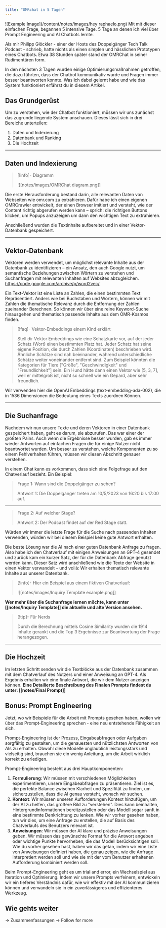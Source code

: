 ```yaml
---
title: "OMRchat in 5 Tagen"
---
```


![Example Image](/content/notes/images/hey raphaelo.png)
 Mit mit dieser einfachen Frage, begannen 5 intensive Tage. 5 Tage an denen ich viel über Prompt Engineering und AI Chatbots lernte.

Als mir Philipp Glöckler - einer der Hosts des Doppelgänger Tech Talk Podcast - schrieb, hatte nichts als einen simplen und hässlichen Prototypen eines Chatbots.
Etwa 38 Stunden später stand der OMRChat in seiner Rudimentären form. 

 In den nächsten 3 Tagen wurden einige Optimierungsmaßnahmen getroffen, die dazu führten, dass der Chatbot kommunikativ wurde und Fragen immer besser beantworten konnte. Was ich dabei gelernt habe und wie das System funktioniert erfährst du in diesem Artikel.


## Das Grundgerüst
Um zu verstehen, wie der Chatbot funktioniert, müssen wir uns zunächst das zugrunde liegende System anschauen. Dieses lässt sich in drei Bereiche unterteilen:
1. Daten und Indexierung
2. Datenbank und Ranking
3. Die Hochzeit

---

## Daten und Indexierung
   >[!info]-  Diagramm
   >
   > ![[notes/images/OMRChat diagram.png]]

Die erste Herausforderung bestand darin, alle relevanten Daten von Webseiten wie omr.com zu extrahieren.
Dafür habe ich einen eigenen OMRCrawler entwickelt, der einen Browser imitiert und versteht, wie der Content richtig abgerufen werden kann – sprich: die richtigen Buttons klicken, um Popups anzuzeigen um dann den wichtigen Text zu extrahieren.

Anschließend wurden die Textinhalte aufbereitet und in einer Vektor-Datenbank gespeichert.

---

## Vektor-Datenbank
Vektoren werden verwendet, um möglichst relevante Inhalte aus der Datenbank zu identifizieren – ein Ansatz, den auch Google nutzt, um semantische Beziehungen zwischen Wörtern zu verstehen und Suchanfragen mit relevanten Inhalten auf Websites abzugleichen.
https://code.google.com/archive/p/word2vec/

Ein Text-Vektor ist eine Liste an Zahlen, die einen bestimmten Text Repräsentiert. Anders wie bei Buchstaben und Wörtern, können wir mit Zahlen die thematische Relevanz durch die Entfernung der Zahlen zueinander Berechnen. So können wir über eine reine Keyword-Suche hinausgehen und thematisch passende Inhalte aus dem OMR-Kosmos finden.

>[!faq]- Vektor-Embeddings einem Kind erklärt
>
> Stell dir Vektor Embeddings wie eine Schatzkarte vor, auf der jeder Schatz (Wort) einen bestimmten Platz hat. Jeder Schatz hat seine eigene Position, die durch Zahlen (Koordinaten) beschrieben wird. Ähnliche Schätze sind nah beieinander, während unterschiedliche Schätze weiter voneinander entfernt sind. Zum Beispiel könnten die Kategorien für Tiere ["Größe", "Geschwindigkeit" und "Freundlichkeit"] sein. Ein Hund hätte dann einen Vektor wie [5, 3, 7], weil er mittelgroß ist, nicht so schnell wie ein Gepard, aber sehr freundlich.

Wir verwenden hier die OpenAI Embeddings (text-embedding-ada-002), die in 1536 Dimensionen die Bedeutung eines Texts zuordnen Können.

---

##  Die Suchanfrage
Nachdem wir nun unsere Texte und deren Vektoren in einer Datenbank gespeichert haben, geht es darum, sie abzurufen.
Das war einer der größten Pains. Auch wenn die Ergebnisse besser wurden, gab es immer wieder Antworten auf einfachen Fragen die für einige Nutzer nicht beantwortet wurden. 
Um besser zu verstehen, welche Komponenten zu so einem Fehlverhalten führen, müssen wir diesen Abschnitt genauer verstehen.

In einem Chat kann es vorkommen, dass sich eine Folgefrage auf den Chatverlauf bezieht. Ein Beispiel:

> Frage 1: Wann sind die Doppelgänger zu sehen?
> 
>Antwort 1: Die Doppelgänger treten am 10/5/2023 von 16:20 bis 17:00 auf.
---
>Frage 2: Auf welcher Stage?
>
> Antwort 2: Der Podcast findet auf der Red Stage statt.

Würden wir immer die letzte Frage für die Suche nach passenden Inhalten verwenden, würden wir bei diesem Beispiel keine gute Antwort erhalten.

Die beste Lösung war die AI nach einer guten Datenbank Anfrage zu fragen. Also habe ich den Chatverlauf mit einigen Anweisungen an GPT-4 gesendet und zurück kam ein kurzer Satz, der für die Datenbank Abfrage genutzt werden kann.
Dieser Satz wird anschließend wie die Texte der Website in einen Vektor verwandelt – und voilà: Wir erhalten thematisch relevante Inhalte aus unserer Datenbank.

>[!info]- Hier ein Beispiel aus einem fiktiven Chatverlauf:
>
> ![[notes/images/Inquiry Template example.png]]

**Wer mehr über die Suchanfrage lernen möchte, kann unter [[notes/Inquiry Template]] die aktuelle und alte Version ansehen.**

>[!tip]- Für Nerds
>
>Durch die Berechnung mittels Cosine Similarity wurden die 1914 Inhalte gerankt und die Top 3 Ergebnisse zur Beantwortung der Frage herangezogen.

---


## Die Hochzeit
Im letzten Schritt senden wir die Textblöcke aus der Datenbank zusammen mit dem Chatverlauf des Nutzers und einer Anweisung an GPT-4. Als Ergebnis erhalten wir eine finale Antwort, die wir dem Nutzer anzeigen können.
**Eine Detailierte Beschreibung des Finalen Prompts findest du unter: [[notes/Final Prompt]]**

## Bonus: Prompt Engineering
Jetzt, wo wir Beispiele für die Arbeit mit Prompts gesehen haben, wollen wir über das Prompt-Engineering sprechen - eine neu entstehende Fähigkeit an sich.

Prompt-Engineering ist der Prozess, Eingabeabfragen oder Aufgaben sorgfältig zu gestalten, um die genauesten und nützlichsten Antworten von AIs zu erhalten. Obwohl diese Modelle unglaublich leistungsstark und vielseitig sind, brauchen sie ein wenig Anleitung, um die Arbeit wirklich korrekt zu erledigen.

Prompt-Engineering besteht aus drei Hauptkomponenten:

1.  **Formulierung**: Wir müssen mit verschiedenen Möglichkeiten experimentieren, unsere Eingabeabfragen zu präsentieren. Ziel ist es, die perfekte Balance zwischen Klarheit und Spezifität zu finden, um sicherzustellen, dass die AI genau versteht, wonach wir suchen.
2.  **Kontext**: Wir müssen unseren Aufforderungen Kontext hinzufügen, um der AI zu helfen, das größere Bild zu "verstehen". Dies kann beinhalten, Hintergrundinformationen bereitzustellen oder das Modell sogar sanft in eine bestimmte Denkrichtung zu lenken. Wie wir vorher gesehen haben, tun wir dies, um eine Anfrage zu erstellen, die auf Basis des Chatverlaufs des Benutzers relevant ist.
3.  **Anweisungen**: Wir müssen der AI klare und präzise Anweisungen geben. Wir müssen das gewünschte Format für die Antwort angeben oder wichtige Punkte hervorheben, die das Modell berücksichtigen soll. Wie du vorher gesehen hast, haben wir das getan, indem wir eine Liste von Anweisungen definiert haben, die genau zeigen, wie die Anfrage interpretiert werden soll und wie sie mit der vom Benutzer erhaltenen Aufforderung kombiniert werden soll.

Beim Prompt-Engineering geht es um trial and error, ein Wechselspiel aus Iteration und Optimierung. Indem wir unsere Prompts verfeinern, entwickeln wir ein tieferes Verständnis dafür, wie wir effektiv mit der AI kommunizieren können und verwandeln sie in ein zuverlässigeres und effizienteres Werkzeug.

## Wie gehts weiter
-> Zusammenfassungen
-> Follow for more